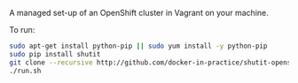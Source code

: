 


A managed set-up of an OpenShift cluster in Vagrant on your machine.

To run:

```sh
sudo apt-get install python-pip || sudo yum install -y python-pip
sudo pip install shutit
git clone --recursive http://github.com/docker-in-practice/shutit-openshift-origin && cd shutit-openshift-origin
./run.sh
```
